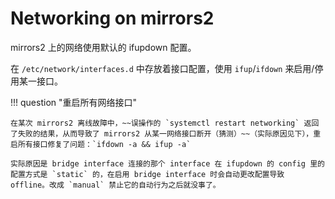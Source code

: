# Networking on mirrors2

mirrors2 上的网络使用默认的 ifupdown 配置。

在 `/etc/network/interfaces.d` 中存放着接口配置，使用 `ifup`/`ifdown` 来启用/停用某一接口。

!!! question "重启所有网络接口"

    在某次 mirrors2 离线故障中，~~误操作的 `systemctl restart networking` 返回了失败的结果，从而导致了 mirrors2 从某一网络接口断开（猜测）~~（实际原因见下），重启所有接口修复了问题：`ifdown -a && ifup -a`

    实际原因是 bridge interface 连接的那个 interface 在 ifupdown 的 config 里的配置方式是 `static` 的，在启用 bridge interface 时会自动更改配置导致 offline。改成 `manual` 禁止它的自动行为之后就没事了。
